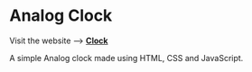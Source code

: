 # Analog Clock
Visit the website --> [**Clock**](https://thisiskshitu.github.io/clock)

A simple Analog clock made using HTML, CSS and JavaScript.